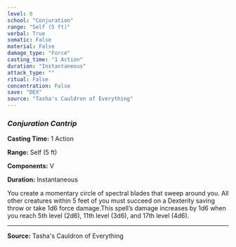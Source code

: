 ```yaml
---
level: 0
school: "Conjuration"
range: "Self (5 ft)"
verbal: True
somatic: False
material: False
damage_type: "Force"
casting_time: "1 Action"
duration: "Instantaneous"
attack_type: ""
ritual: False
concentration: False
save: "DEX"
source: "Tasha's Cauldron of Everything"
---
```


### *Conjuration Cantrip*

**Casting Time:** 1 Action

**Range:** Self (5 ft)

**Components:** V

**Duration:** Instantaneous

You create a momentary circle of spectral blades that sweep around you. All other creatures within 5 feet of you must succeed on a Dexterity saving throw or take 1d6 force damage.This spell’s damage increases by 1d6 when you reach 5th level (2d6), 11th level (3d6), and 17th level (4d6).

---
**Source:** Tasha's Cauldron of Everything
